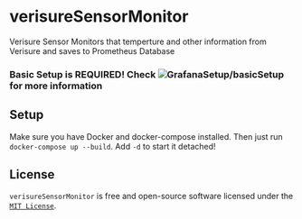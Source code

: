 # verisureSensorMonitor

Verisure Sensor Monitors that temperture and other information from Verisure and saves to Prometheus Database

### Basic Setup is REQUIRED! Check ![GrafanaSetup/basicSetup](https://github.com/GrafanaSetup/basicSetup) for more information

## Setup
Make sure you have Docker and docker-compose installed.
Then just run `docker-compose up --build`.
Add `-d` to start it detached!

## License

`verisureSensorMonitor` is free and open-source software licensed under the [`MIT License`](https://github.com/GrafanaSetup/verisureSensorMonitor/blob/master/LICENSE).
